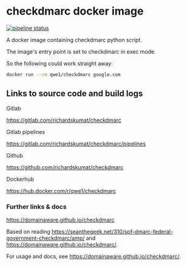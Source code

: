 # checkdmarc docker image

[![pipeline status](https://gitlab.com/richardskumat/checkdmarc/badges/master/pipeline.svg)](https://gitlab.com/richardskumat/checkdmarc/commits/master)

A docker image containing checkdmarc python script.

The image's entry point is set to checkdmarc in exec mode.

So the following could work straight away:

```bash
docker run --rm qwe1/checkdmarc google.com
```

## Links to source code and build logs

Gitlab

https://gitlab.com/richardskumat/checkdmarc

Gitlab pipelines

https://gitlab.com/richardskumat/checkdmarc/pipelines

Github

https://github.com/richardskumat/checkdmarc

Dockerhub

https://hub.docker.com/r/qwe1/checkdmarc


### Further links & docs

https://domainaware.github.io/checkdmarc

Based on reading <https://seanthegeek.net/310/spf-dmarc-federal-government-checkdmarc/amp/> and
<https://domainaware.github.io/checkdmarc/>.

For usage and docs, see <https://domainaware.github.io/checkdmarc/>.
